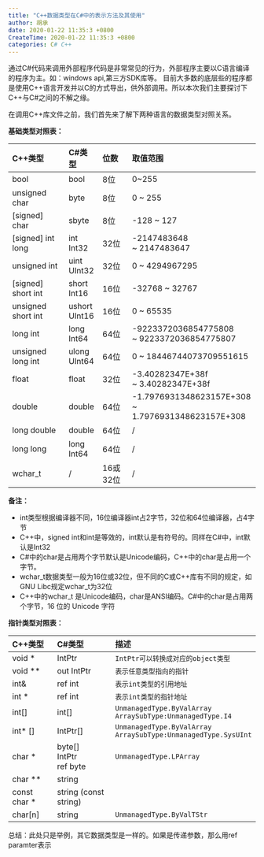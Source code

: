 ```yaml
---
title: "C++数据类型在C#中的表示方法及其使用"
author: 胡承
date: 2020-01-22 11:35:3 +0800
CreateTime: 2020-01-22 11:35:3 +0800
categories: C# C++
---
```


通过C#代码来调用外部程序代码是非常常见的行为，外部程序主要以C语言编译的程序为主。如：windows api,第三方SDK库等。
目前大多数的底层些的程序都是使用C++语言开发并以C的方式导出，供外部调用。所以本次我们主要探讨下C++与C#之间的不解之缘。

<!-- more -->

在调用C++库文件之前，我们首先来了解下两种语言的数据类型对照关系。  

**基础类型对照表：**  

|    C++类型            |   C#类型                   |  位数     |  取值范围 
| :-                    |               :-          |      :-  | :- 
|   bool                |   bool            |   8位     |   0~255                   
|   unsigned char       |   byte            |   8位     |   0 ~ 255                  
|   [signed] char       |   sbyte           |   8位     |   -128 ~ 127               
|   [signed] int<br>long   |   int<br>Int32       |   32位    |   -2147483648 <br>~ 2147483647  
|   unsigned int        |   uint<br>UInt32     |   32位    |   0 ~ 4294967295
|   [signed] short int  |   short<br>Int16     |   16位    |   -32768 ~ 32767 
|   unsigned short int  |   ushort<br>UInt16   |   16位    |   0 ~ 65535 
|   long int            |   long<br>Int64      |   64位    |   -9223372036854775808 <br>~ 9223372036854775807
|   unsigned long int   |   ulong<br>UInt64    |   64位    |   0 ~ 18446744073709551615
|   float               |   float           |   32位    |   -3.40282347E+38f <br>~ 3.40282347E+38f 
|   double              |   double          |   64位    |   -1.7976931348623157E+308 <br>~ 1.7976931348623157E+308 
|   long double         |   double         |   64位   |   / 
|   long long           |   long<br>Int64      |   64位   |   / 
|   wchar_t             |   /               |   16或32位|   / 



**备注：**  

- int类型根据编译器不同，16位编译器int占2字节，32位和64位编译器，占4字节
- C++中，signed int和int是等效的，int默认是有符号的。同样在C#中，int默认是Int32
- C#中的char是占用两个字节默认是Unicode编码，C++中的char是占用一个字节。
- wchar_t数据类型一般为16位或32位，但不同的C或C++库有不同的规定，如GNU Libc规定wchar_t为32位
- C++中的wchar_t 是Unicode编码，char是ANSI编码。C#中的char是占用两个字节，16 位的 Unicode 字符


**指针类型对照表：**


| C++类型 | C#类型 | 描述 |
| :- | :- | :- |
| void * | IntPtr | `IntPtr可以转换成对应的object类型`
| void ** | out IntPtr | `表示任意类型指向的指针`
| int& | ref int | `表示int类型的引用地址`
| int * | ref int | `表示int类型的指针地址`
| int[] | int[] | `UnmanagedType.ByValArray` <br>`ArraySubType:UnmanagedType.I4`
| int* [] | IntPtr[] | `UnmanagedType.ByValArray`<br>`ArraySubType:UnmanagedType.SysUInt`
| char * | byte[]<br>IntPtr<br>ref byte | `UnmanagedType.LPArray`
| char ** | string |
| const char * | string (const string) |
| char[n] | string | `UnmanagedType.ByValTStr`


总结：此处只是举例，其它数据类型是一样的。如果是传递参数，那么用ref paramter表示